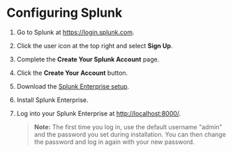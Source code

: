 [title]: # (Configuring Splunk)
[tags]: # (configuration)
[priority]: # (102)
# Configuring Splunk

1. Go to Splunk at https://login.splunk.com.

1. Click the user icon at the top right and select __Sign Up__.

1. Complete the __Create Your Splunk Account__ page.

1. Click the __Create Your Account__ button.

1. Download the [Splunk Enterprise
    setup](https://www.splunk.com/en_us/download/splunk-enterprise.html).

1. Install Splunk Enterprise.

1. Log into your Splunk Enterprise at
    [http://localhost:8000/](http://localhost:8000/en-US/account/login).

   >**Note:** The first time you log in, use the default username "admin" and the password you set during installation. You can then change the password and log in again with your new password.
